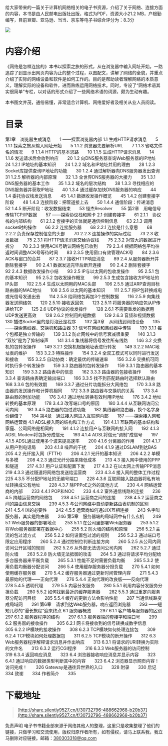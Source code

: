 给大家带来的一篇关于计算机网络相关的电子书资源，介绍了关于网络、连接方面的内容，本书是由人民邮电出版社出版，格式为PDF，资源大小21.2 MB，户根勤编写，目前豆瓣、亚马逊、当当、京东等电子书综合评分为：8.3分

![](https://tva1.sinaimg.cn/large/008i3skNgy1gu3v8de313j607809fmx702.jpg)

# 内容介绍
《网络是怎样连接的》本书以探索之旅的形式，从在浏览器中输入网址开始，一路追踪了到显示出网页内容为止的整个过程，以图配文，讲解了网络的全貌，并重点介绍了实际的网络设备和软件是如何工作的。目的是帮助读者理解网络的本质意义，理解实际的设备和软件，进而熟练运用网络技术。同时，专设了“网络术语其实很简单”专栏，以对话的形式介绍了一些网络术语的词源，颇为生动有趣。

本书图文并茂，通俗易懂，非常适合计算机、网络爱好者及相关从业人员阅读。

# 目录

第1章　浏览器生成消息　　1
——探索浏览器内部
1.1 生成HTTP请求消息　　5
1.1.1 探索之旅从输入网址开始　　5
1.1.2 浏览器先要解析URL　　7
1.1.3 省略文件名的情况　　9
1.1.4 HTTP的基本思路　　10
1.1.5 生成HTTP请求消息　　14
1.1.6 发送请求后会收到响应　　20
1.2 向DNS服务器查询Web服务器的IP地址　　24
1.2.1 IP地址的基本知识　　24
1.2.2 域名和IP地址并用的理由　　28
1.2.3 Socket库提供查询IP地址的功能　　30
1.2.4 通过解析器向DNS服务器发出查询　　31
1.2.5 解析器的内部原理　　32
1.3 全世界DNS服务器的大接力　　35
1.3.1 DNS服务器的基本工作　　35
1.3.2 域名的层次结构　　38
1.3.3 寻找相应的DNS服务器并获取IP地址　　40
1.3.4 通过缓存加快DNS服务器的响应　　44
1.4 委托协议栈发送消息　　45
1.4.1 数据收发操作概览　　45
1.4.2 创建套接字阶段　　48
1.4.3 连接阶段：把管道接上去　　50
1.4.4 通信阶段：传递消息　　52
1.4.5 断开阶段：收发数据结束　　53
怪杰Resolver　　55
第2章　用电信号传输TCP/IP数据　　57
——探索协议栈和网卡
2.1 创建套接字　　61
2.1.1　协议栈的内部结构　　61
2.1.2 套接字的实体就是通信控制信息　　63
2.1.3 调用socket时的操作　　66
2.2 连接服务器　　68
2.2.1 连接是什么意思　　68
2.2.2 负责保存控制信息的头部　　70
2.2.3 连接操作的实际过程　　73
2.3 收发数据　　75
2.3.1 将HTTP请求消息交给协议栈　　75
2.3.2 对较大的数据进行拆分　　78
2.3.3 使用ACK号确认网络包已收到　　79
2.3.4 根据网络包平均往返时间调整ACK号等待时间　　83
2.3.5 使用窗口有效管理ACK号　　84
2.3.6 ACK与窗口的合并　　87
2.3.7 接收HTTP响应消息　　89
2.4 从服务器断开并删除套接字　　90
2.4.1 数据发送完毕后断开连接　　90
2.4.2 删除套接字　　92
2.4.3 数据收发操作小结　　93
2.5 IP与以太网的包收发操作　　95
2.5.1 包的基本知识　　95
2.5.2 包收发操作概览　　99
2.5.3 生成包含接收方IP地址的IP头部　　102
2.5.4 生成以太网用的MAC头部　　106
2.5.5 通过ARP查询目标路由器的MAC地址　　108
2.5.6 以太网的基本知识　　111
2.5.7 将IP包转换成电或光信号发送出去　　114
2.5.8 给网络包再加3个控制数据　　116
2.5.9 向集线器发送网络包　　120
2.5.10 接收返回包　　123
2.5.11 将服务器的响应包从IP传递给TCP　　125
2.6 UDP协议的收发操作　　128
2.6.1 不需要重发的数据用UDP发送更高效　　128
2.6.2 控制用的短数据　　129
2.6.3 音频和视频数据　　130
插进Socket里的是灯泡还是程序　　132
第3章　从网线到网络设备　　135
——探索集线器、交换机和路由器
3.1 信号在网线和集线器中传输　　139
3.1.1 每个包都是独立传输的　　139
3.1.2 防止网线中的信号衰减很重要　　140
3.1.3 “双绞”是为了抑制噪声　　141
3.1.4 集线器将信号发往所有线路　　146
3.2 交换机的包转发操作　　149
3.2.1 交换机根据地址表进行转发　　149
3.2.2 MAC地址表的维护　　153
3.2.3 特殊操作　　154
3.2.4 全双工模式可以同时进行发送和接收　　155
3.2.5 自动协商：确定最优的传输速率　　156
3.2.6 交换机可同时执行多个转发操作　　159
3.3 路由器的包转发操作　　159
3.3.1 路由器的基本知识　　159
3.3.2 路由表中的信息　　162
3.3.3 路由器的包接收操作　　166
3.3.4 查询路由表确定输出端口　　166
3.3.5 找不到匹配路由时选择默认路由　　168
3.3.6 包的有效期　　169
3.3.7 通过分片功能拆分大网络包　　170
3.3.8 路由器的发送操作和计算机相同　　172
3.3.9 路由器与交换机的关系　　173
3.4 路由器的附加功能　　176
3.4.1 通过地址转换有效利用IP地址　　176
3.4.2 地址转换的基本原理　　178
3.4.3 改写端口号的原因　　180
3.4.4 从互联网访问公司内网　　181
3.4.5 路由器的包过滤功能　　182
集线器和路由器，换个名字身价翻倍？　　184
第4章　通过接入网进入互联网内部　　187
——探索接入网和网络运营商
4.1 ADSL接入网的结构和工作方式　　191
4.1.1 互联网的基本结构和家庭、公司网络是相同的　　191
4.1.2 连接用户与互联网的接入网　　192
4.1.3 ADSL Modem将包拆分成信元　　193
4.1.4 ADSL将信元“调制”成信号　　197
4.1.5 ADSL通过使用多个波来提高速率　　200
4.1.6 分离器的作用　　201
4.1.7 从用户到电话局　　203
4.1.8 噪声的干扰　　204
4.1.9 通过DSLAM到达BAS　　205
4.2 光纤接入网（FTTH）　　206
4.2.1 光纤的基本知识　　206
4.2.2 单模与多模　　208
4.2.3 通过光纤分路来降低成本　　213
4.3 接入网中使用的PPP和隧道　　217
4.3.1 用户认证和配置下发　　217
4.3.2 在以太网上传输PPP消息　　219
4.3.3 通过隧道将网络包发送给运营商　　223
4.3.4 接入网的整体工作过程　　225
4.3.5 不分配IP地址的无编号端口　　228
4.3.6 互联网接入路由器将私有地址转换成公有地址　　228
4.3.7 除PPPoE之外的其他方式　　230
4.4 网络运营商的内部　　233
4.4.1 POP和NOC　　233
4.4.2 室外通信线路的连接　　236
4.5 跨越运营商的网络包　　238
4.5.1 运营商之间的连接　　238
4.5.2 运营商之间的路由信息交换　　239
4.5.3 与公司网络中自动更新路由表机制的区别　　241
4.5.4 IX的必要性　　242
4.5.5 运营商如何通过IX互相连接　　243
名字叫服务器，其实是路由器　　246
第5章　服务器端的局域网中有什么玄机　　249
5.1 Web服务器的部署地点　　253
5.1.1 在公司里部署Web服务器　　253
5.1.2 将Web服务器部署在数据中心　　255
5.2 防火墙的结构和原理　　256
5.2.1 主流的包过滤方式　　256
5.2.2 如何设置包过滤的规则　　256
5.2.3 通过端口号限定应用程序　　260
5.2.4 通过控制位判断连接方向　　260
5.2.5 从公司内网访问公开区域的规则　　262
5.2.6 从外部无法访问公司内网　　262
5.2.7 通过防火墙　　263
5.2.8 防火墙无法抵御的攻击　　264
5.3 通过将请求平均分配给多台服务器来平衡负载　　265
5.3.1 性能不足时需要负载均衡　　265
5.3.2 使用负载均衡器分配访问　　266
5.4 使用缓存服务器分担负载　　270
5.4.1 如何使用缓存服务器　　270
5.4.2 缓存服务器通过更新时间管理内容　　271
5.4.3 最原始的代理——正向代理　　276
5.4.4 正向代理的改良版——反向代理　　278
5.4.5 透明代理　　279
5.5 内容分发服务　　280
5.5.1 利用内容分发服务分担负载　　280
5.5.2 如何找到最近的缓存服务器　　282
5.5.3 通过重定向服务器分配访问目标　　285
5.5.4 缓存的更新方法会影响性能　　287
当通信线路变成局域网　　291
第6章　请求到达Web服务器，响应返回浏览器　　293
——短短几秒的“漫长旅程”迎来终点
6.1 服务器概览　　297
6.1.1 客户端与服务器的区别　　297
6.1.2 服务器程序的结构　　297
6.1.3 服务器端的套接字和端口号　　299
6.2 服务器的接收操作　　305
6.2.1 网卡将接收到的信号转换成数字信息　　305
6.2.2 IP模块的接收操作　　308
6.2.3 TCP模块如何处理连接包　　309
6.2.4 TCP模块如何处理数据包　　311
6.2.5 TCP模块的断开操作　　312
6.3 Web服务器程序解释请求消息并作出响应　　313
6.3.1 将请求的URI转换为实际的文件名　　313
6.3.2 运行CGI程序　　316
6.3.3 Web服务器的访问控制　　319
6.3.4 返回响应消息　　323
6.4 浏览器接收响应消息并显示内容　　323
6.4.1 通过响应的数据类型判断其中的内容　　323
6.4.2 浏览器显示网页内容！访问完成！　　326
Gateway是通往异世界的入口　　328
附录　　330
后记　　334
致谢　　334
作者简介　　335


# 下载地址
> [http://share.silently9527.cn/f/30732796-488662968-b20b37](http://share.silently9527.cn/f/30732796-488662968-b20b37)

免责声明
电子书书籍全部来源于网络其他人的整理，这里只是收集整理了他们的链接，只做学习和交流使用，版权归原作者所有，如有侵权，请马上联系我，我立马删除对应链接。邮箱：380303318@qq.com